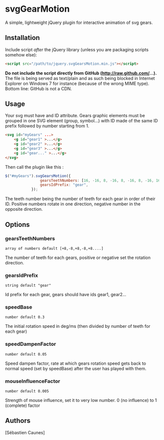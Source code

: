 
# svgGearMotion

A simple, lightweight jQuery plugin for interactive animation of svg gears.

## Installation

Include script *after* the jQuery library (unless you are packaging scripts somehow else):

```html
<script src="/path/to/jquery.svgGearsMotion.min.js"></script>
```

**Do not include the script directly from GitHub (http://raw.github.com/...).** The file is being served as text/plain and as such being blocked
in Internet Explorer on Windows 7 for instance (because of the wrong MIME type). Bottom line: GitHub is not a CDN.


## Usage

Your svg must have and ID attribute. Gears graphic elements must be grouped in one SVG element (group, symbol...) with ID made of the same ID prefix followed by number starting from 1.

```html
<svg id="myGears" ...>
	<g id="gear1" >...</g>
	<g id="gear2" >...</g>
	<g id="gear3" >...</g>
	<g id="gear..." >...</g>
</svg>
```

Then call the plugin like this :

```javascript
$("#myGears").svgGearsMotion({
				gearsTeethNumbers: [16, -16, 8, -16, 8, -16, 8, -16, 16],
				gearsIdPrefix: "gear",
			});
```
The teeth number being the number of teeth for each gear in order of their ID. Positive numbers rotate in one direction, negative number in the opposite direction.

## Options

### gearsTeethNumbers

    array of numbers default [+8,-8,+8,-8,+8....]

The number of teeth for each gears, positive or negative set the rotation direction.

### gearsIdPrefix

    string default "gear"

Id prefix for each gear, gears should have ids gear1, gear2...


### speedBase

    number default 0.3

The initial rotation speed in deg/ms (then divided by number of teeth for each gear)


### speedDampenFactor

    number default 0.05

Speed dampen factor, rate at which gears rotation speed gets back to normal speed (set by speedBase) after the user has played with them.

### mouseInfluenceFactor

    number default 0.005

Strength of mouse influence, set it to very low number. 0 (no influence) to 1 (complete) factor

## Authors

[Sébastien Caunes]


